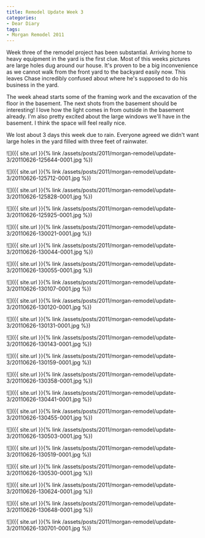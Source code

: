 ```yaml
---
title: Remodel Update Week 3
categories:
- Dear Diary
tags:
- Morgan Remodel 2011
---
```


Week three of the remodel project has been substantial. Arriving home to heavy equipment in the yard is the first clue. Most of this weeks pictures are large holes dug around our house. It's proven to be a big inconvenience as we cannot walk from the front yard to the backyard easily now. This leaves Chase incredibly confused about where he's supposed to do his business in the yard.

The week ahead starts some of the framing work and the excavation of the floor in the basement. The next shots from the basement should be interesting! I love how the light comes in from outside in the basement already. I'm also pretty excited about the large windows we'll have in the basement. I think the space will feel really nice.

We lost about 3 days this week due to rain. Everyone agreed we didn't want large holes in the yard filled with three feet of rainwater.

![]({{ site.url }}{% link /assets/posts/2011/morgan-remodel/update-3/20110626-125644-0001.jpg %})

![]({{ site.url }}{% link /assets/posts/2011/morgan-remodel/update-3/20110626-125712-0001.jpg %})

![]({{ site.url }}{% link /assets/posts/2011/morgan-remodel/update-3/20110626-125828-0001.jpg %})

![]({{ site.url }}{% link /assets/posts/2011/morgan-remodel/update-3/20110626-125925-0001.jpg %})

![]({{ site.url }}{% link /assets/posts/2011/morgan-remodel/update-3/20110626-130021-0001.jpg %})

![]({{ site.url }}{% link /assets/posts/2011/morgan-remodel/update-3/20110626-130044-0001.jpg %})

![]({{ site.url }}{% link /assets/posts/2011/morgan-remodel/update-3/20110626-130055-0001.jpg %})

![]({{ site.url }}{% link /assets/posts/2011/morgan-remodel/update-3/20110626-130107-0001.jpg %})

![]({{ site.url }}{% link /assets/posts/2011/morgan-remodel/update-3/20110626-130120-0001.jpg %})

![]({{ site.url }}{% link /assets/posts/2011/morgan-remodel/update-3/20110626-130131-0001.jpg %})

![]({{ site.url }}{% link /assets/posts/2011/morgan-remodel/update-3/20110626-130143-0001.jpg %})

![]({{ site.url }}{% link /assets/posts/2011/morgan-remodel/update-3/20110626-130159-0001.jpg %})

![]({{ site.url }}{% link /assets/posts/2011/morgan-remodel/update-3/20110626-130358-0001.jpg %})

![]({{ site.url }}{% link /assets/posts/2011/morgan-remodel/update-3/20110626-130441-0001.jpg %})

![]({{ site.url }}{% link /assets/posts/2011/morgan-remodel/update-3/20110626-130455-0001.jpg %})

![]({{ site.url }}{% link /assets/posts/2011/morgan-remodel/update-3/20110626-130503-0001.jpg %})

![]({{ site.url }}{% link /assets/posts/2011/morgan-remodel/update-3/20110626-130519-0001.jpg %})

![]({{ site.url }}{% link /assets/posts/2011/morgan-remodel/update-3/20110626-130530-0001.jpg %})

![]({{ site.url }}{% link /assets/posts/2011/morgan-remodel/update-3/20110626-130624-0001.jpg %})

![]({{ site.url }}{% link /assets/posts/2011/morgan-remodel/update-3/20110626-130648-0001.jpg %})

![]({{ site.url }}{% link /assets/posts/2011/morgan-remodel/update-3/20110626-130701-0001.jpg %})

